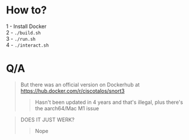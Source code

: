 # How to?
1 - Install Docker  
2 - `./build.sh`  
3 - `./run.sh`  
4 - `./interact.sh`  

# Q/A

> But there was an official version on Dockerhub at https://hub.docker.com/r/ciscotalos/snort3
>> Hasn't been updated in 4 years and that's illegal, plus there's the aarch64/Mac M1 issue

> DOES IT JUST WERK?
>> Nope
